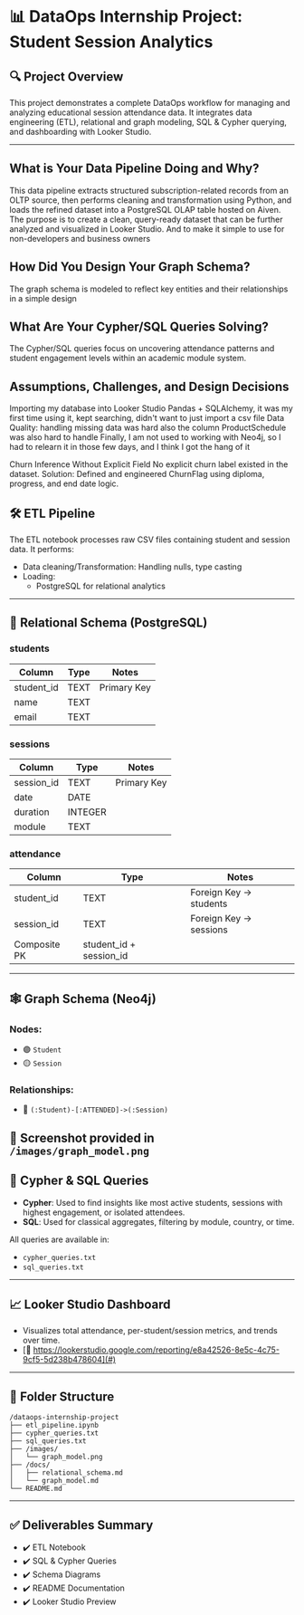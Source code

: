 # 📊 DataOps Internship Project: Student Session Analytics

## 🔍 Project Overview

This project demonstrates a complete DataOps workflow for managing and analyzing educational session attendance data. It integrates data engineering (ETL), relational and graph modeling, SQL & Cypher querying, and dashboarding with Looker Studio.

---
## What is Your Data Pipeline Doing and Why?
This data pipeline extracts structured subscription-related records from an OLTP source, then performs cleaning and transformation using Python, and loads the refined dataset into a PostgreSQL OLAP table hosted on Aiven. The purpose is to create a clean, query-ready dataset that can be further analyzed and visualized in Looker Studio. And to make it simple to use for non-developers and business owners 
## How Did You Design Your Graph Schema?
The graph schema is modeled to reflect key entities and their relationships in a simple design
## What Are Your Cypher/SQL Queries Solving?
The Cypher/SQL queries focus on uncovering attendance patterns and student engagement levels within an academic module system. 
## Assumptions, Challenges, and Design Decisions
Importing my database into Looker Studio
Pandas + SQLAlchemy, it was my first time using it, kept searching, didn't want to just import a csv file
Data Quality: handling missing data was hard also the column ProductSchedule was also hard to handle 
Finally, I am not used to working with Neo4j, so I had to relearn it in those few days, and I think I got the hang of it 

Churn Inference Without Explicit Field
No explicit churn label existed in the dataset.
Solution: Defined and engineered ChurnFlag using diploma, progress, and end date logic.





## 🛠️ ETL Pipeline

The ETL notebook processes raw CSV files containing student and session data. It performs:

- Data cleaning/Transformation: Handling nulls, type casting
- Loading:
  - PostgreSQL for relational analytics

---

## 🧱 Relational Schema (PostgreSQL)

### **students**

| Column      | Type | Notes       |
| ----------- | ---- | ----------- |
| student\_id | TEXT | Primary Key |
| name        | TEXT |             |
| email       | TEXT |             |

### **sessions**

| Column      | Type    | Notes       |
| ----------- | ------- | ----------- |
| session\_id | TEXT    | Primary Key |
| date        | DATE    |             |
| duration    | INTEGER |             |
| module      | TEXT    |             |

### **attendance**

| Column       | Type                      | Notes                  |
| ------------ | ------------------------- | ---------------------- |
| student\_id  | TEXT                      | Foreign Key → students |
| session\_id  | TEXT                      | Foreign Key → sessions |
| Composite PK | student\_id + session\_id |                        |

---

## 🕸️ Graph Schema (Neo4j)

### **Nodes:**

- 🟣 `Student`
- 🟡 `Session`

### **Relationships:**

- 🔁 `(:Student)-[:ATTENDED]->(:Session)`

📸 Screenshot provided in `/images/graph_model.png`
---

## 📌 Cypher & SQL Queries

- **Cypher**: Used to find insights like most active students, sessions with highest engagement, or isolated attendees.
- **SQL**: Used for classical aggregates, filtering by module, country, or time.

All queries are available in:

- `cypher_queries.txt`
- `sql_queries.txt`

---

## 📈 Looker Studio Dashboard

- Visualizes total attendance, per-student/session metrics, and trends over time.
- [🔗 https://lookerstudio.google.com/reporting/e8a42526-8e5c-4c75-9cf5-5d238b478604](#)

---

## 📁 Folder Structure

```
/dataops-internship-project
├── etl_pipeline.ipynb
├── cypher_queries.txt
├── sql_queries.txt
├── /images/
│   └── graph_model.png
├── /docs/
│   ├── relational_schema.md
│   └── graph_model.md
└── README.md
```

---

## ✅ Deliverables Summary

- ✔️ ETL Notebook
- ✔️ SQL & Cypher Queries
- ✔️ Schema Diagrams
- ✔️ README Documentation
- ✔️ Looker Studio Preview

